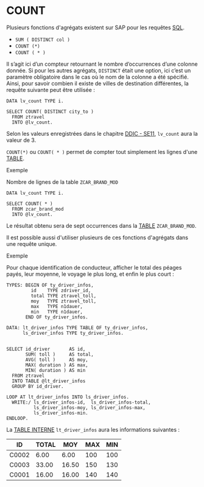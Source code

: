 # COUNT

Plusieurs fonctions d'agrégats existent sur SAP pour les requêtes [SQL](./01_SQL.md).

- `SUM ( DISTINCT col )`
- `COUNT (*)`
- `COUNT ( * )`

Il s’agit ici d’un compteur retournant le nombre d’occurrences d’une colonne donnée. Si pour les autres agrégats, `DISTINCT` était une option, ici c’est un paramètre obligatoire dans le cas où le nom de la colonne a été spécifié. Ainsi, pour savoir combien il existe de villes de destination différentes, la requête suivante peut être utilisée :

```abap
DATA lv_count TYPE i.

SELECT COUNT( DISTINCT city_to )
  FROM ztravel
  INTO @lv_count.
```

Selon les valeurs enregistrées dans le chapitre [DDIC - SE11](../../08_SE11/01_SE11.md), `lv_count` aura la valeur de 3.

`COUNT(*)` ou `COUNT( * )` permet de compter tout simplement les lignes d'une [TABLE](../../09_Tables_DB/01_Tables.md).

Exemple

Nombre de lignes de la table `ZCAR_BRAND_MOD`

```abap
DATA lv_count TYPE i.

SELECT COUNT( * )
  FROM zcar_brand_mod
  INTO @lv_count.
```

Le résultat obtenu sera de sept occurrences dans la [TABLE](../../09_Tables_DB/01_Tables.md) `ZCAR_BRAND_MOD`.

Il est possible aussi d'utiliser plusieurs de ces fonctions d'agrégats dans une requête unique.

Exemple

Pour chaque identification de conducteur, afficher le total des péages payés, leur moyenne, le voyage le plus long, et enfin le plus court :

```abap
TYPES: BEGIN OF ty_driver_infos,
         id    TYPE zdriver_id,
         total TYPE ztravel_toll,
         moy   TYPE ztravel_toll,
         max   TYPE n1dauer,
         min   TYPE n1dauer,
       END OF ty_driver_infos.

DATA: lt_driver_infos TYPE TABLE OF ty_driver_infos,
      ls_driver_infos TYPE ty_driver_infos.


SELECT id_driver       AS id,
       SUM( toll )     AS total,
       AVG( toll )     AS moy,
       MAX( duration ) AS max,
       MIN( duration ) AS min
  FROM ztravel
  INTO TABLE @lt_driver_infos
  GROUP BY id_driver.

LOOP AT lt_driver_infos INTO ls_driver_infos.
  WRITE:/ ls_driver_infos-id,  ls_driver_infos-total,
          ls_driver_infos-moy, ls_driver_infos-max,
          ls_driver_infos-min.
ENDLOOP.
```

La [TABLE INTERNE](../../10_Tables_Internes/01_Tables_Internes.md) `lt_driver_infos` aura les informations suivantes :

| **ID** | **TOTAL** | **MOY** | **MAX** | **MIN** |
| ------ | --------- | ------- | ------- | ------- |
| C0002  | 6.00      | 6.00    | 100     | 100     |
| C0003  | 33.00     | 16.50   | 150     | 130     |
| C0001  | 16.00     | 16.00   | 140     | 140     |
